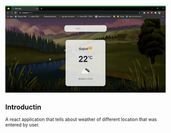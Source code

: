 ![Alt Text](https://raw.githubusercontent.com/ranjeet2003/React-Weather/502a51785c7ff4fb0db25a9b768b28e2e03490a0/public/React-App-Google-Chrome-2021-04.gif)

## Introductin
A react application that tells about weather of different location that was entered by user.
